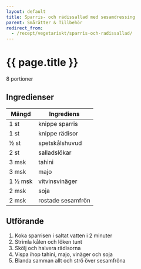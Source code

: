 ```yaml
---
layout: default
title: Sparris- och rädissallad med sesamdressing
parent: Smårätter & Tillbehör
redirect_from:
  - /recept/vegetariskt/sparris-och-radissallad/
---
```


# {{ page.title }}

8 portioner

## Ingredienser

Mängd|Ingrediens
------------ | -------------
1 st|knippe sparris
1 st|knippe rädisor
½ st|spetskålshuvud
2 st|salladslökar
3 msk|tahini
3 msk|majo
1 ½ msk|vitvinsvinäger
2 msk|soja
2 msk|rostade sesamfrön

## Utförande
1. Koka sparrisen i saltat vatten i 2 minuter
2. Strimla kålen och löken tunt
3. Skölj och halvera rädisorna
4. Vispa ihop tahini, majo, vinäger och soja
5. Blanda samman allt och strö över sesamfröna

